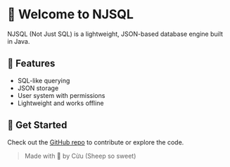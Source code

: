 # 🐑 Welcome to NJSQL

NJSQL (Not Just SQL) is a lightweight, JSON-based database engine built in Java.

## 🌟 Features
- SQL-like querying
- JSON storage
- User system with permissions
- Lightweight and works offline

## 🚀 Get Started
Check out the [GitHub repo](https://github.com/phucvohoai/NJSQL) to contribute or explore the code.

> Made with 💖 by Cừu (Sheep so sweet)


